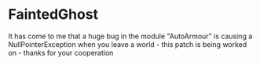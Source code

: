# FaintedGhost
It has come to me that a huge bug in the module "AutoArmour" is causing a NullPointerException when you leave a world - this patch is being worked on - thanks for your cooperation
